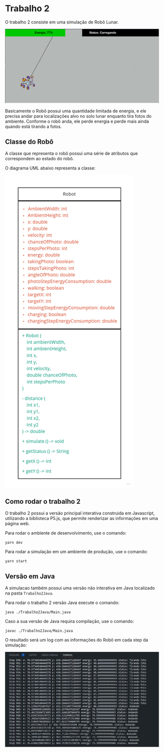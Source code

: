 # Trabalho 2

O trabalho 2 consiste em uma simulação de Robô Lunar.

![simulacao](assets/simulation.gif)

Basicamente o Robô possui uma quantidade limitada de energia, e ele precisa andar para localizações alvo no solo lunar enquanto tira fotos do ambiente. Conforme o robô anda, ele perde energia e perde mais ainda quando está tirando a fotos.

## Classe do Robô

A classe que representa o robô possui uma série de atributos que correspondem ao estado do robô.

O diagrama UML abaixo representa a classe:

![diagrama](assets/uml.jpg)

## Como rodar o trabalho 2

O trabalho 2 possui a versão principal interativa construida em Javascript, utilizando a biblioteca P5.js, que permite renderizar as informações em uma página web.

Para rodar o ambiente de desenvolvimento, use o comando:

```
yarn dev
```

Para rodar a simulação em um ambiente de produção, use o comando:

```
yarn start
```

## Versão em Java

A simulacao também possui uma versão não interativa em Java localizado na pasta `Trabalho2Java`.

Para rodar o trabalho 2 versão Java execute o comando:

```
java ./Trabalho2Java/Main.java
```

Caso a sua versão de Java requira compilação, use o comando:

```
javac ./Trabalho2Java/Main.java
```

O resultado será um log com as informações do Robô em cada step da simulação:

![log](assets/java.png)
